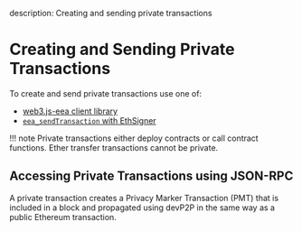 description: Creating and sending private transactions
<!--- END of page meta data -->

# Creating and Sending Private Transactions 

To create and send private transactions use one of: 

* [web3.js-eea client library](eeajs.md)
* [`eea_sendTransaction` with EthSigner](https://docs.ethsigner.pegasys.tech/en/latest/Using-EthSigner/Using-EthSigner/) 

!!! note
    Private transactions either deploy contracts or call contract functions. 
    Ether transfer transactions cannot be private. 
    
## Accessing Private Transactions using JSON-RPC

A private transaction creates a Privacy Marker Transaction (PMT) that is included in a block and 
propagated using devP2P in the same way as a public Ethereum transaction. 